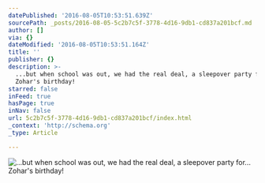 ```yaml
---
datePublished: '2016-08-05T10:53:51.639Z'
sourcePath: _posts/2016-08-05-5c2b7c5f-3778-4d16-9db1-cd837a201bcf.md
author: []
via: {}
dateModified: '2016-08-05T10:53:51.164Z'
title: ''
publisher: {}
description: >-
  ...but when school was out, we had the real deal, a sleepover party for...
  Zohar's birthday!
starred: false
inFeed: true
hasPage: true
inNav: false
url: 5c2b7c5f-3778-4d16-9db1-cd837a201bcf/index.html
_context: 'http://schema.org'
_type: Article

---
```

![...but when school was out, we had the real deal, a sleepover party for... Zohar's birthday!](https://the-grid-user-content.s3-us-west-2.amazonaws.com/31788d87-0f96-47b4-921f-bf9fceffcded.jpg)
